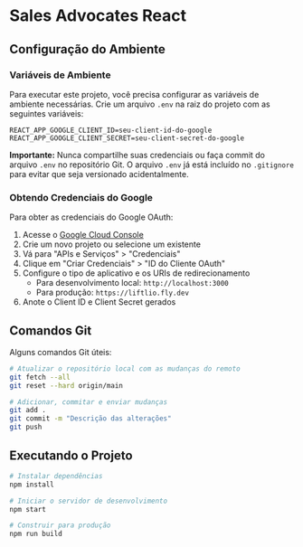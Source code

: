 # Sales Advocates React

## Configuração do Ambiente

### Variáveis de Ambiente

Para executar este projeto, você precisa configurar as variáveis de ambiente necessárias. Crie um arquivo `.env` na raiz do projeto com as seguintes variáveis:

```
REACT_APP_GOOGLE_CLIENT_ID=seu-client-id-do-google
REACT_APP_GOOGLE_CLIENT_SECRET=seu-client-secret-do-google
```

**Importante:** Nunca compartilhe suas credenciais ou faça commit do arquivo `.env` no repositório Git. O arquivo `.env` já está incluído no `.gitignore` para evitar que seja versionado acidentalmente.

### Obtendo Credenciais do Google

Para obter as credenciais do Google OAuth:

1. Acesse o [Google Cloud Console](https://console.cloud.google.com/)
2. Crie um novo projeto ou selecione um existente
3. Vá para "APIs e Serviços" > "Credenciais"
4. Clique em "Criar Credenciais" > "ID do Cliente OAuth"
5. Configure o tipo de aplicativo e os URIs de redirecionamento
   - Para desenvolvimento local: `http://localhost:3000`
   - Para produção: `https://liftlio.fly.dev`
6. Anote o Client ID e Client Secret gerados

## Comandos Git

Alguns comandos Git úteis:

```bash
# Atualizar o repositório local com as mudanças do remoto
git fetch --all
git reset --hard origin/main

# Adicionar, commitar e enviar mudanças
git add .
git commit -m "Descrição das alterações"
git push
```

## Executando o Projeto

```bash
# Instalar dependências
npm install

# Iniciar o servidor de desenvolvimento
npm start

# Construir para produção
npm run build
